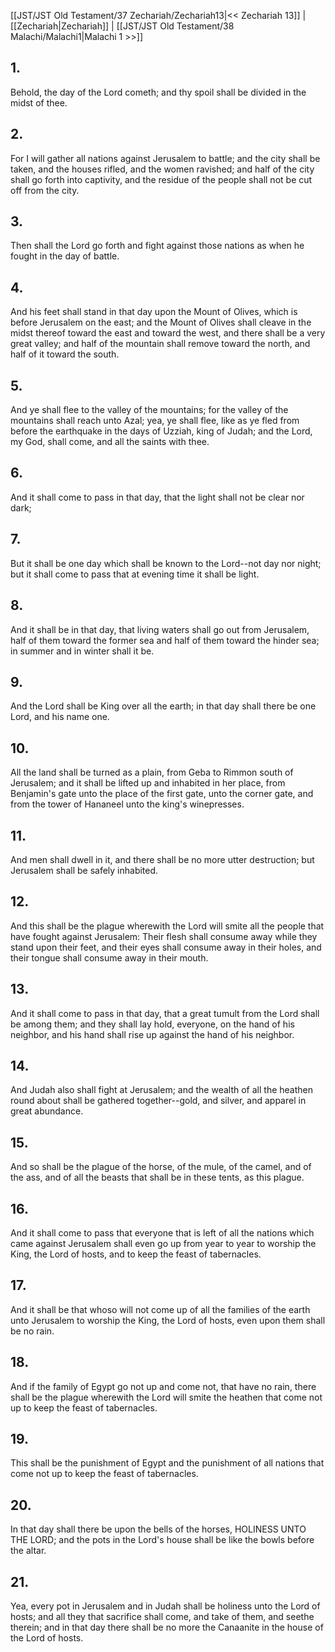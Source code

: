[[JST/JST Old Testament/37 Zechariah/Zechariah13|<< Zechariah 13]] | [[Zechariah|Zechariah]] | [[JST/JST Old Testament/38 Malachi/Malachi1|Malachi 1 >>]]
## 1.
Behold, the day of the Lord cometh; and thy spoil shall be divided in the midst of thee.
## 2.
For I will gather all nations against Jerusalem to battle; and the city shall be taken, and the houses rifled, and the women ravished; and half of the city shall go forth into captivity, and the residue of the people shall not be cut off from the city.
## 3.
Then shall the Lord go forth and fight against those nations as when he fought in the day of battle.
## 4.
And his feet shall stand in that day upon the Mount of Olives, which is before Jerusalem on the east; and the Mount of Olives shall cleave in the midst thereof toward the east and toward the west, and there shall be a very great valley; and half of the mountain shall remove toward the north, and half of it toward the south.
## 5.
And ye shall flee to the valley of the mountains; for the valley of the mountains shall reach unto Azal; yea, ye shall flee, like as ye fled from before the earthquake in the days of Uzziah, king of Judah; and the Lord, my God, shall come, and all the saints with thee.
## 6.
And it shall come to pass in that day, that the light shall not be clear nor dark;
## 7.
But it shall be one day which shall be known to the Lord\--not day nor night; but it shall come to pass that at evening time it shall be light.
## 8.
And it shall be in that day, that living waters shall go out from Jerusalem, half of them toward the former sea and half of them toward the hinder sea; in summer and in winter shall it be.
## 9.
And the Lord shall be King over all the earth; in that day shall there be one Lord, and his name one.
## 10.
All the land shall be turned as a plain, from Geba to Rimmon south of Jerusalem; and it shall be lifted up and inhabited in her place, from Benjamin\'s gate unto the place of the first gate, unto the corner gate, and from the tower of Hananeel unto the king\'s winepresses.
## 11.
And men shall dwell in it, and there shall be no more utter destruction; but Jerusalem shall be safely inhabited.
## 12.
And this shall be the plague wherewith the Lord will smite all the people that have fought against Jerusalem: Their flesh shall consume away while they stand upon their feet, and their eyes shall consume away in their holes, and their tongue shall consume away in their mouth.
## 13.
And it shall come to pass in that day, that a great tumult from the Lord shall be among them; and they shall lay hold, everyone, on the hand of his neighbor, and his hand shall rise up against the hand of his neighbor.
## 14.
And Judah also shall fight at Jerusalem; and the wealth of all the heathen round about shall be gathered together\--gold, and silver, and apparel in great abundance.
## 15.
And so shall be the plague of the horse, of the mule, of the camel, and of the ass, and of all the beasts that shall be in these tents, as this plague.
## 16.
And it shall come to pass that everyone that is left of all the nations which came against Jerusalem shall even go up from year to year to worship the King, the Lord of hosts, and to keep the feast of tabernacles.
## 17.
And it shall be that whoso will not come up of all the families of the earth unto Jerusalem to worship the King, the Lord of hosts, even upon them shall be no rain.
## 18.
And if the family of Egypt go not up and come not, that have no rain, there shall be the plague wherewith the Lord will smite the heathen that come not up to keep the feast of tabernacles.
## 19.
This shall be the punishment of Egypt and the punishment of all nations that come not up to keep the feast of tabernacles.
## 20.
In that day shall there be upon the bells of the horses, HOLINESS UNTO THE LORD; and the pots in the Lord\'s house shall be like the bowls before the altar.
## 21.
Yea, every pot in Jerusalem and in Judah shall be holiness unto the Lord of hosts; and all they that sacrifice shall come, and take of them, and seethe therein; and in that day there shall be no more the Canaanite in the house of the Lord of hosts.

